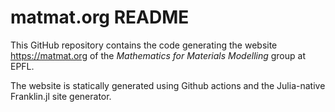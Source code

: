 # matmat.org README

This GitHub repository contains the code generating the website https://matmat.org
of the *Mathematics for Materials Modelling* group at EPFL.

The website is statically generated using Github actions and the Julia-native
Franklin.jl site generator.
